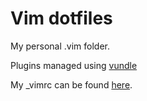 # Vim dotfiles

My personal .vim folder.

Plugins managed using [vundle](http://github.com/gmarik/vundle)

My _vimrc can be found [here](https://gist.github.com/2644602).
